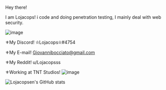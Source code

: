 Hey there! 

I am Lojacops! i code and doing penetration testing, I mainly deal with web security.

![image](https://user-images.githubusercontent.com/68278515/112797570-de469480-906b-11eb-9b10-5ed813c49a0e.png)

⚜My Discord! ⛥Lojacops⛥#4754

⚜My E-mail! Giovannibocciato@gmail.com

⚜My Reddit! u/Lojacopsss

⚜Working at TNT Studios! ![image](https://user-images.githubusercontent.com/68278515/114585830-56c06e80-9c84-11eb-8603-83012fbfe189.png)


![Lojacopsen's GitHub stats](https://github-readme-stats.vercel.app/api?username=Lojacopsen&count_private=true&theme=radical)
